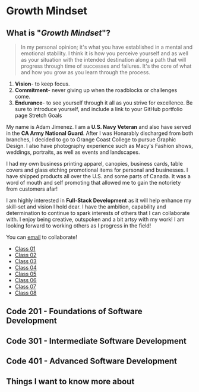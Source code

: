 # Growth Mindset

## What is "*Growth Mindset*"?

> In my personal opinion; it's what you have established in a mental and emotional stability. I think it is how you perceive yourself and as well as your situation with the intended destination along a path that will progress through time of successes and failures. It's the core of what and how you grow as you learn through the process.

1. **Vision**- to keep focus.
1. **Commitment**- never giving up when the roadblocks or challenges come.
1. **Endurance**- to see yourself through it all as you strive for excellence.
Be sure to introduce yourself, and include a link to your GitHub portfolio page
Stretch Goals

My name is Adam Jimenez. I am a **U.S. Navy Veteran** and also have served in the **CA Army National Guard**. After I was Honarably discharged from both branches, I decided to go to Orange Coast College to pursue Graphic Design. I also have photography experience such as Macy's Fashion shows, weddings, portraits, as well as events and landscapes.

I had my own business printing apparel, canopies, business cards, table covers and glass etching promotional items for personal and businesses. I have shipped products all over the U.S. and some parts of Canada. It was a word of mouth and self promoting that allowed me to gain the notoriety from customers afar!

I am highly interested in **Full-Stack Development** as it will help enhance my skill-set and vision I hold dear. I have the ambition, capability and determination to continue to spark interests of others that I can collaborate with. I enjoy being creative, outspoken and a bit artsy with my work! I am looking forward to working others as I progress in the field!

You can [email](outlandico@gmail.com) to collaborate!

- [Class 01](code-102/code-102-class-01.md)
- [Class 02](code-102/code-102-class-02.md)
- [Class 03](code-102/code-102-class-03.md)
- [Class 04](code-102/code-102-class-04.md)
- [Class 05](code-102/code-102-class-05.md)
- [Class 06](code-102/code-102-class-06.md)
- [Class 07](code-102/code-102-class-07.md)
- [Class 08](code-102/code-102-class-08.md)
  
## Code 201 - Foundations of Software Development
  
## Code 301 - Intermediate Software Development
  
## Code 401 - Advanced Software Development

## Things I want to know more about
